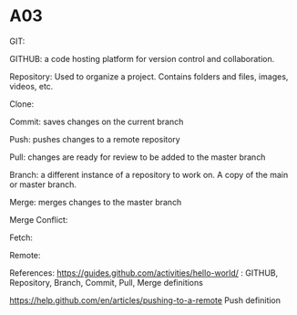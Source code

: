 # A03
GIT:

GITHUB: a code hosting platform for version control and collaboration.

Repository: Used to organize a project. Contains folders and files, images, videos, etc.

Clone:

Commit: saves changes on the current branch

Push: pushes changes to a remote repository

Pull: changes are ready for review to be added to the master branch

Branch: a different instance of a repository to work on. A copy of the main or master branch.

Merge: merges changes to the master branch

Merge Conflict:

Fetch:

Remote:

References:
https://guides.github.com/activities/hello-world/ : GITHUB, Repository, Branch, Commit, Pull, Merge definitions

https://help.github.com/en/articles/pushing-to-a-remote Push definition
